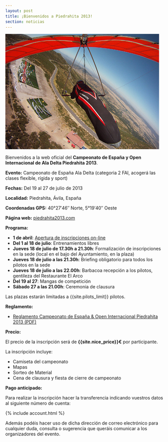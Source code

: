 ```yaml
---
layout: post
title: ¡Bienvenidos a Piedrahita 2013!
section: noticias
---
```


<a class="media" target="_blank" href="http://www.flytietar.com/index.php/de/component/joomgallery/region/region-45" title="Girando sobre el despegue (Günter Porath)"><img class="right" src="images/gunter_premio.jpg" alt="Despegue por Günter Porath"/></a>

Bienvenidos a la web oficial del **Campeonato de España y Open Internacional de Ala Delta Piedrahita 2013**.

**Evento:** Campeonato de España Ala Delta (categoria 2 FAI, acogerá las clases flexible, rígida y sport)

**Fechas:** Del 19 al 27 de julio de 2013

**Localidad:** Piedrahita, Ávila, España

**Coordenadas GPS:** 40°27′46″ Norte, 5°19′40″ Oeste

**Página web:** [piedrahita2013.com](piedrahita2013.com)

**Programa:**

* **1 de abril**: [Apertura de inscripciones on-line](inscripcion.html)
* **Del 1 al 18 de julio**: Entrenamientos libres
* **Jueves 18 de julio de 17.30h a 21.30h**: Formalización de inscripciones en la sede (local en el bajo del Ayuntamiento, en la plaza)
* **Jueves 18 de julio a las 21.30h**: Briefing obligatorio para todos los pilotos en la sede
* **Jueves 18 de julio a las 22.00h**: Barbacoa recepción a los pilotos, gentileza del Restaurante El Arco
* **Del 19 al 27**: Mangas de competición
* **Sábado 27 a las 21.00h**: Ceremonia de clausura

Las plazas estarán limitadas a {{site.pilots_limit}} pilotos.

**Reglamento:**

* [Reglamento Campeonato de España & Open Internacional Piedrahita 2013 (PDF)](downloads/Reglamento_Cto_de_Espana_Piedrahita_2013.pdf)

**Precio:**

El precio de la inscripción será de **{{site.nice_price}}€** por participante.

La inscripción incluye:

* Camiseta del campeonato
* Mapas
* Sorteo de Material
* Cena de clausura y fiesta de cierre de campeonato

**Pago anticipado:**

Para realizar la inscripción hacer la transferencia indicando vuestros datos al siguiente número de cuenta:

{% include account.html %} 

Además podéis hacer uso de dicha dirección de correo electrónico para cualquier duda, consulta o sugerencia que queráis comunicar a los organizadores del evento.

